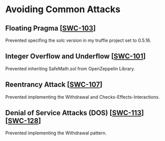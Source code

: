 # Avoiding Common Attacks

## Floating Pragma [[SWC-103](https://swcregistry.io/docs/SWC-103)]

Prevented specifing the solc version in my truffle project set to 0.5.16. 

## Integer Overflow and Underflow [[SWC-101](https://swcregistry.io/docs/SWC-101)]

Prevented inheriting SafeMath.sol from OpenZeppelin Library.

## Reentrancy Attack [[SWC-107](https://swcregistry.io/docs/SWC-107)]

Prevented implementing the Withdrawal and Checks-Effects-Interactions.

## Denial of Service Attacks (DOS) [[SWC-113](https://swcregistry.io/docs/SWC-113)][[SWC-128](https://swcregistry.io/docs/SWC-128)]

Prevented implementing the Withdrawal pattern.
